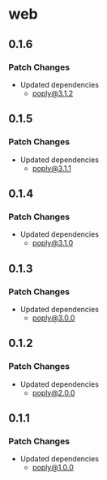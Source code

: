 # web

## 0.1.6

### Patch Changes

- Updated dependencies
  - poply@3.1.2

## 0.1.5

### Patch Changes

- Updated dependencies
  - poply@3.1.1

## 0.1.4

### Patch Changes

- Updated dependencies
  - poply@3.1.0

## 0.1.3

### Patch Changes

- Updated dependencies
  - poply@3.0.0

## 0.1.2

### Patch Changes

- Updated dependencies
  - poply@2.0.0

## 0.1.1

### Patch Changes

- Updated dependencies
  - poply@1.0.0
